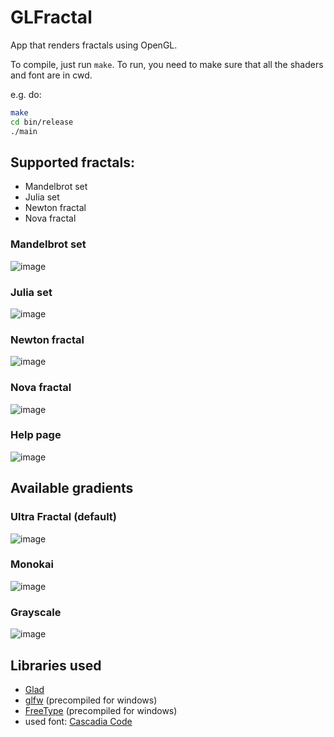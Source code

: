 # GLFractal
App that renders fractals using OpenGL.

To compile, just run `make`. To run, you need to make sure that all the shaders
and font are in cwd.

e.g. do:
```sh
make
cd bin/release
./main
```

## Supported fractals:
- Mandelbrot set
- Julia set
- Newton fractal
- Nova fractal
### Mandelbrot set
![image](https://user-images.githubusercontent.com/46282097/151607444-bc8c281e-98bc-42f5-a9ca-2bdfc0c8c80f.png)
### Julia set
![image](https://user-images.githubusercontent.com/46282097/151607498-84dd53ab-c9a4-45c6-97c5-8fbc5ad13aa4.png)
### Newton fractal
![image](https://user-images.githubusercontent.com/46282097/151607555-f0ddeca1-5dba-416f-82ab-aba72914f06b.png)
### Nova fractal
![image](https://user-images.githubusercontent.com/46282097/155191717-ec2ec72f-4924-4e3a-9487-3badeda6b6d6.png)
### Help page
![image](https://user-images.githubusercontent.com/46282097/151577734-e1331e1e-2293-41ac-a982-3271fae741ee.png)
## Available gradients
### Ultra Fractal (default)
![image](https://user-images.githubusercontent.com/46282097/151606342-43e458a2-2f7c-4c1b-a53d-d64be7a78540.png)
### Monokai
![image](https://user-images.githubusercontent.com/46282097/151606434-4a5298e3-7bd8-462e-9be2-733c59692339.png)
### Grayscale
![image](https://user-images.githubusercontent.com/46282097/151606492-a690e39b-4a14-4614-a419-14628263e8fa.png)
## Libraries used
- [Glad](https://glad.dav1d.de)
- [glfw](https://github.com/glfw/glfw) (precompiled for windows)
- [FreeType](https://freetype.org/index.html) (precompiled for windows)
- used font: [Cascadia Code](https://github.com/microsoft/cascadia-code)
